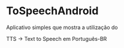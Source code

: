# ToSpeechAndroid
Aplicativo simples que mostra a utilização do

TTS -> Text to Speech em Português-BR
